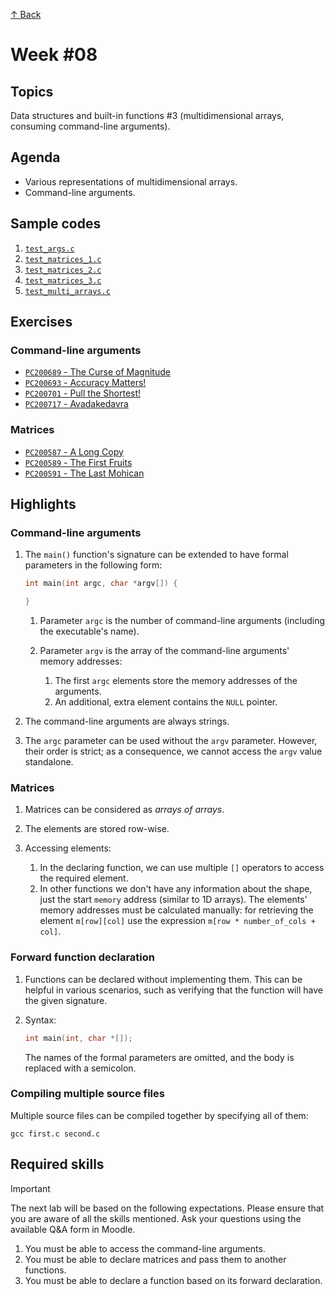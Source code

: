 [↑ Back](../README.md)

# Week #08

## Topics

Data structures and built-in functions #3 (multidimensional arrays, consuming command-line arguments).

## Agenda

* Various representations of multidimensional arrays.
* Command-line arguments.

## Sample codes

1. [`test_args.c`](./samples/test_args.c)
4. [`test_matrices_1.c`](./samples/test_matrices_1.c)
2. [`test_matrices_2.c`](./samples/test_matrices_2.c)
3. [`test_matrices_3.c`](./samples/test_matrices_3.c)
4. [`test_multi_arrays.c`](./samples/test_multi_arrays.c)

## Exercises

### Command-line arguments

* [`PC200689` - The Curse of Magnitude](./exercises/args/PC200689.md)
* [`PC200693` - Accuracy Matters!](./exercises/args/PC200693.md)
* [`PC200701` - Pull the Shortest!](./exercises/args/PC200701.md)
* [`PC200717` - Avadakedavra](./exercises/args/PC200717.md)

### Matrices

* [`PC200587` - A Long Copy](./exercises/matrices/PC200587.md)
* [`PC200589` - The First Fruits](./exercises/matrices/PC200589.md)
* [`PC200591` - The Last Mohican](./exercises/matrices/PC200591.md)

## Highlights

### Command-line arguments

1. The `main()` function's signature can be extended to have formal parameters in the following form:

   ```c
   int main(int argc, char *argv[]) {

   }
   ```

   1. Parameter `argc` is the number of command-line arguments (including the executable's name).
   1. Parameter `argv` is the array of the command-line arguments' memory addresses:

      1. The first `argc` elements store the memory addresses of the arguments.
      1. An additional, extra element contains the `NULL` pointer.

1. The command-line arguments are always strings.
1. The `argc` parameter can be used without the `argv` parameter. However, their order is strict; as a consequence, we cannot access the `argv` value standalone.

### Matrices

1. Matrices can be considered as *arrays of arrays*.
1. The elements are stored row-wise.
1. Accessing elements:

   1. In the declaring function, we can use multiple `[]` operators to access the required element. 
   1. In other functions we don't have any information about the shape, just the start `memory` address (similar to 1D arrays). The elements' memory addresses must be calculated manually: for retrieving the element `m[row][col]` use the expression `m[row * number_of_cols + col]`.

### Forward function declaration

1. Functions can be declared without implementing them. This can be helpful in various scenarios, such as verifying that the function will have the given signature.
1. Syntax:

   ```c
   int main(int, char *[]);
   ```

   The names of the formal parameters are omitted, and the body is replaced with a semicolon.

### Compiling multiple source files

Multiple source files can be compiled together by specifying all of them:

```
gcc first.c second.c
```

## Required skills

> [!IMPORTANT]
> The next lab will be based on the following expectations. Please ensure that you are aware of all the skills mentioned. Ask your questions using the available Q&A form in Moodle.

1. You must be able to access the command-line arguments.
1. You must be able to declare matrices and pass them to another functions.
1. You must be able to declare a function based on its forward declaration.
